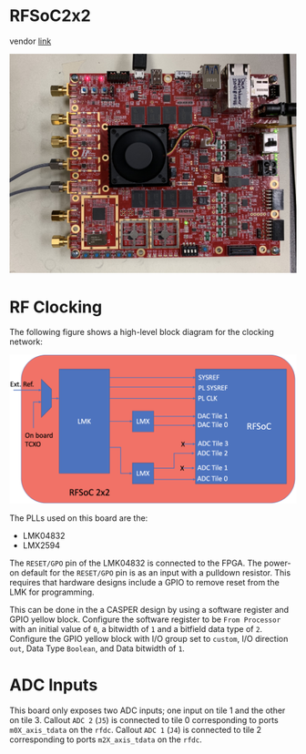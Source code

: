 # RFSoC2x2

vendor [link][pynq-rfsoc2x2]

![](../../../_static/img/rfsoc/readme/rfsoc2x2.jpeg)

# RF Clocking
The following figure shows a high-level block diagram for the clocking network:

![](../../../_static/img/rfsoc/readme/clk-rfsoc2x2.png)

The PLLs used on this board are the:
  * LMK04832
  * LMX2594

The `RESET/GPO` pin of the LMK04832 is connected to the FPGA. The power-on
default for the `RESET/GPO` pin is as an input with a pulldown resistor. This
requires that hardware designs include a GPIO to remove reset from the LMK for
programming.

This can be done in the a CASPER design by using a software register and GPIO
yellow block.  Configure the software register to be `From Processor` with an
initial value of `0`, a bitwidth of `1` and a bitfield data type of `2`.
Configure the GPIO yellow block with I/O group set to `custom`, I/O direction
`out`, Data Type `Boolean`, and Data bitwidth of `1`.

# ADC Inputs
This board only exposes two ADC inputs; one input on tile 1 and the other on
tile 3. Callout `ADC 2` (`J5`) is connected to tile 0 corresponding to ports
`m0X_axis_tdata` on the `rfdc`. Callout `ADC 1` (`J4`) is connected to tile 2
corresponding to ports `m2X_axis_tdata` on the `rfdc`.

[pynq-rfsoc2x2]: https://www.rfsoc-pynq.io
